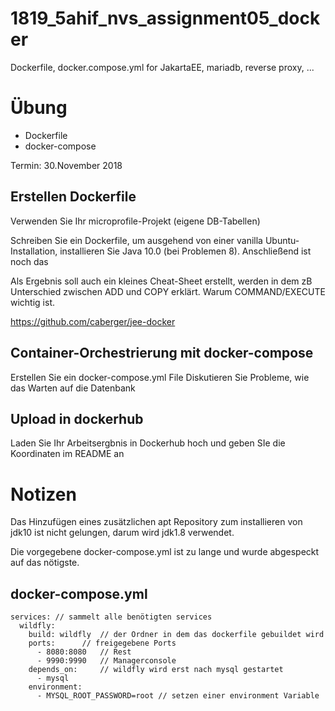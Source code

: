 # 1819_5ahif_nvs_assignment05_docker
Dockerfile, docker.compose.yml for JakartaEE, mariadb, reverse proxy, ...

# Übung

- Dockerfile
- docker-compose

Termin: 30.November 2018

## Erstellen Dockerfile

Verwenden Sie Ihr microprofile-Projekt (eigene DB-Tabellen)

Schreiben Sie ein Dockerfile, um ausgehend von einer vanilla Ubuntu-Installation, installieren Sie Java 10.0 (bei Problemen 8). Anschließend ist noch das 

Als Ergebnis soll auch ein kleines Cheat-Sheet erstellt, werden in dem zB Unterschied zwischen ADD und COPY erklärt. Warum COMMAND/EXECUTE wichtig ist.

<https://github.com/caberger/jee-docker>

## Container-Orchestrierung mit docker-compose

Erstellen Sie ein docker-compose.yml File
Diskutieren Sie Probleme, wie das Warten auf die Datenbank


## Upload in dockerhub

Laden Sie Ihr Arbeitsergbnis in Dockerhub hoch und geben SIe die Koordinaten im README an

# Notizen
Das Hinzufügen eines zusätzlichen apt Repository zum installieren von jdk10 ist nicht gelungen, darum wird jdk1.8 verwendet.

Die vorgegebene docker-compose.yml ist zu lange und wurde abgespeckt auf das nötigste.

## docker-compose.yml
```
services: // sammelt alle benötigten services
  wildfly:
    build: wildfly 	// der Ordner in dem das dockerfile gebuildet wird
    ports: 		// freigegebene Ports
      - 8080:8080	// Rest
      - 9990:9990	// Managerconsole
    depends_on: 	// wildfly wird erst nach mysql gestartet
      - mysql
    environment:
      - MYSQL_ROOT_PASSWORD=root // setzen einer environment Variable
````
